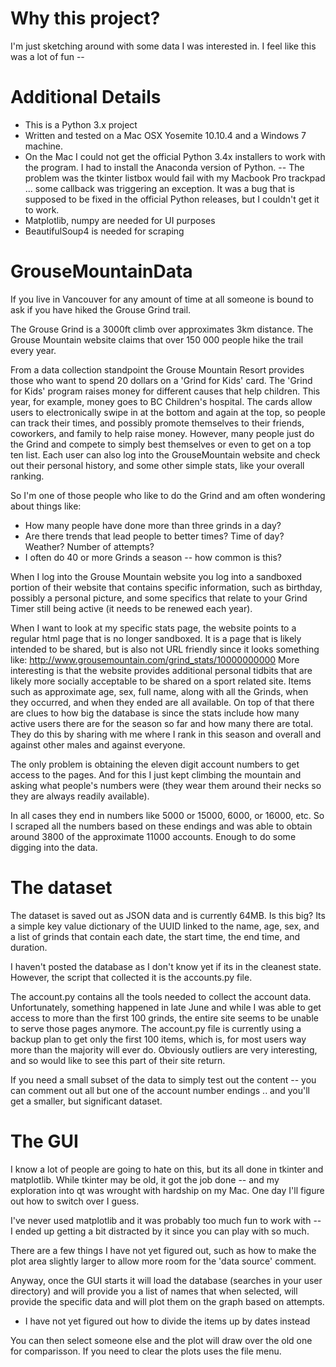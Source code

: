 # Why this project?
I'm just sketching around with some data I was interested in.  I feel like this was a lot of fun --

# Additional Details
- This is a Python 3.x project
- Written and tested on a Mac OSX Yosemite 10.10.4 and a Windows 7 machine.
- On the Mac I could not get the official Python 3.4x installers to work with the program.  I had to install the Anaconda version of Python.
-- The problem was the tkinter listbox would fail with my Macbook Pro trackpad ... some callback was triggering an exception.  It was a bug that is supposed to be fixed in the official Python releases, but I couldn't get it to work.
- Matplotlib, numpy are needed for UI purposes
- BeautifulSoup4 is needed for scraping

# GrouseMountainData
If you live in Vancouver for any amount of time at all someone is bound to ask if you have hiked the Grouse Grind trail.

The Grouse Grind is a 3000ft climb over approximates 3km distance.  The Grouse Mountain website claims that over 150 000 people hike the trail every year.

From a data collection standpoint the Grouse Mountain Resort provides those who want to spend 20 dollars on a 'Grind for Kids' card.  The 'Grind for Kids' program raises money for different causes that help children.  This year, for example, money goes to BC Children's hospital.  The cards allow users to electronically swipe in at the bottom and again at the top, so people can track their times, and possibly promote themselves to their friends, coworkers, and family to help raise money.  However, many people just do the Grind and compete to simply best themselves or even to get on a top ten list.  Each user can also log into the GrouseMountain website and check out their personal history, and some other simple stats, like your overall ranking.

So I'm one of those people who like to do the Grind and am often wondering about things like:
- How many people have done more than three grinds in a day?
- Are there trends that lead people to better times? Time of day? Weather? Number of attempts?
- I often do 40 or more Grinds a season -- how common is this?

When I log into the Grouse Mountain website you log into a sandboxed portion of their website that contains specific information, such as birthday, possibly a personal picture, and some specifics that relate to your Grind Timer still being active (it needs to be renewed each year).

When I want to look at my specific stats page, the website points to a regular html page that is no longer sandboxed.  It is a page that is likely intended to be shared, but is also not URL friendly since it looks something like: http://www.grousemountain.com/grind_stats/10000000000
More interesting is that the website provides additional personal tidbits that are likely more socially acceptable to be shared on a sport related site.  Items such as approximate age, sex, full name, along with all the Grinds, when they occurred, and when they ended are all available.  On top of that there are clues to how big the database is since the stats include how many active users there are for the season so far and how many there are total.  They do this by sharing with me where I rank in this season and overall and against other males and against everyone.

The only problem is obtaining the eleven digit account numbers to get access to the pages.  And for this I just kept climbing the mountain and asking what people's numbers were (they wear them around their necks so they are always readily available).

In all cases they end in numbers like 5000 or 15000, 6000, or 16000, etc.   So I scraped all the numbers based on these endings and was able to obtain around 3800 of the approximate 11000 accounts.  Enough to do some digging into the data.

# The dataset
The dataset is saved out as JSON data and is currently 64MB.  Is this big? Its a simple key value dictionary of the UUID linked to the name, age, sex, and a list of grinds that contain each date, the start time, the end time, and duration.

I haven't posted the database as I don't know yet if its in the cleanest state.   However, the script that collected it is the accounts.py file.

The account.py contains all the tools needed to collect the account data.  Unfortunately, something happened in late June and while I was able to get access to more than the first 100 grinds, the entire site seems to be unable to serve those pages anymore.  The account.py file is currently using a backup plan to get only the first 100 items, which is, for most users way more than the majority will ever do.  Obviously outliers are very interesting, and so would like to see this part of their site return.

If you need a small subset of the data to simply test out the content -- you can comment out all but one of the account number endings .. and you'll get a smaller, but significant dataset.

# The GUI
I know a lot of people are going to hate on this, but its all done in tkinter and matplotlib.  While tkinter may be old, it got the job done -- and my exploration into qt was wrought with hardship on my Mac.  One day I'll figure out how to switch over I guess.

I've never used matplotlib and it was probably too much fun to work with -- I ended up getting a bit distracted by it since you can play with so much.

There are a few things I have not yet figured out, such as how to make the plot area slightly larger to allow more room for the 'data source' comment.  

Anyway, once the GUI starts it will load the database (searches in your user directory) and will provide you a list of names that when selected, will provide the specific data and will plot them on the graph based on attempts.
- I have not yet figured out how to divide the items up by dates instead

You can then select someone else and the plot will draw over the old one for comparisson.  If you need to clear the plots uses the file menu.


